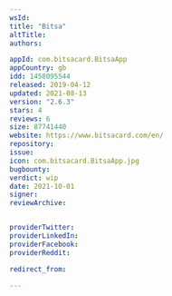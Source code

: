 ```yaml
---
wsId: 
title: "Bitsa"
altTitle: 
authors:

appId: com.bitsacard.BitsaApp
appCountry: gb
idd: 1458095544
released: 2019-04-12
updated: 2021-08-13
version: "2.6.3"
stars: 4
reviews: 6
size: 87741440
website: https://www.bitsacard.com/en/
repository: 
issue: 
icon: com.bitsacard.BitsaApp.jpg
bugbounty: 
verdict: wip
date: 2021-10-01
signer: 
reviewArchive:


providerTwitter: 
providerLinkedIn: 
providerFacebook: 
providerReddit: 

redirect_from:

---
```


